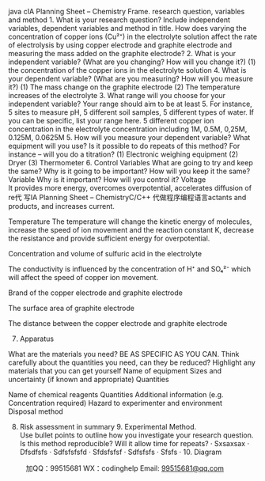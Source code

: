 java cIA Planning Sheet – Chemistry 
Frame. research question, variables and method 1. What is your research question? Include independent variables, dependent variables and method in title.
How does varying the concentration of copper ions (Cu²⁺) in the electrolyte solution affect the rate of electrolysis by using copper electrode and graphite electrode and measuring the mass added on the graphite electrode?  2. What is your independent variable? (What are you changing? How will you change it?) (1) the concentration of the copper ions in the electrolyte solution  4. What is your dependent variable? (What are you measuring? How will you measure it?) (1) The mass change on the graphite electrode (2) The temperature increases of the electrolyte 3. What range will you choose for your independent variable? 
Your range should aim to be at least 5. For instance, 5 sites to measure pH, 5 different soil samples, 5 different types of water. If you can be specific, list your range here. 
5 different copper ion concentration in the electrolyte concentration including 1M, 0.5M, 0,25M, 0.125M, 0.0625M 5. How will you measure your dependent variable? 
What equipment will you use? Is it possible to do repeats of this method? For instance – will you do a titration? (1) Electronic weighing equipment (2) Dryer (3) Thermometer 6. Control Variables 
What are going to try and keep the same? Why is it going to be important? How will you keep it the same?  Variable Why is it important? How will you control it? 
Voltage  
It provides more energy, overcomes overpotential, accelerates diffusion of re代 写IA Planning Sheet – ChemistryC/C++
代做程序编程语言actants and products, and increases current. 

Temperature 
The temperature will change the kinetic energy of molecules, increase the speed of ion movement and the reaction constant K, decrease the resistance and provide sufficient energy for overpotential. 

Concentration and volume of sulfuric acid in the electrolyte 

The conductivity is influenced by the concentration of H⁺ and SO₄²⁻ which will affect the speed of copper ion movement.  

Brand of the copper electrode and graphite electrode 


The surface area of graphite electrode  


The distance between the copper electrode and graphite electrode 

7. Apparatus 

What are the materials you need? BE AS SPECIFIC AS YOU CAN. Think carefully about the quantities you need, can they be reduced?
Highlight any materials that you can get yourself
Name of equipment Sizes and uncertainty (if known and appropriate) Quantities 






























Name of chemical reagents 
Quantities 
Additional information (e.g. Concentration required) 
Hazard to experimenter and environment  
Disposal method 














8. Risk assessment in summary 9. Experimental Method.  
Use bullet points to outline how you investigate your research question. Is this method reproducible? Will it allow time for repeats? 
· Sxsaxsax · Dfsdfsfs · Sdfsfsfsfd · Sfdsfsfsf · Sdfsfsfs · Sfsfs ·  10. Diagram


         
加QQ：99515681  WX：codinghelp  Email: 99515681@qq.com

